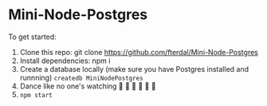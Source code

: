 # Mini-Node-Postgres

To get started:

1. Clone this repo: git clone https://github.com/fterdal/Mini-Node-Postgres
2. Install dependencies: npm i
3. Create a database locally (make sure you have Postgres installed and runnning) `createdb MiniNodePostgres`
4. Dance like no one's watching 🕺 💃 🕺 💃 🕺 💃
5. `npm start`
